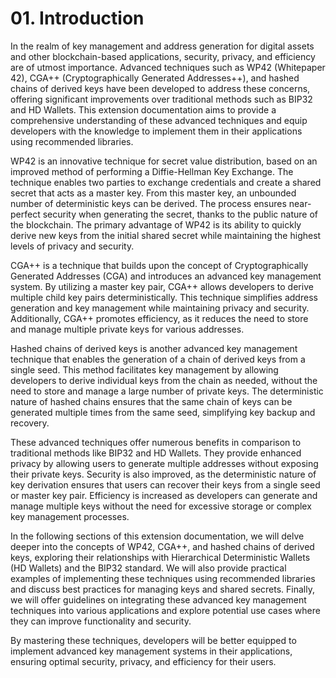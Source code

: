 # 01. Introduction

In the realm of key management and address generation for digital assets and other blockchain-based applications, security, privacy, and efficiency are of utmost importance. Advanced techniques such as WP42 (Whitepaper 42), CGA++ (Cryptographically Generated Addresses++), and hashed chains of derived keys have been developed to address these concerns, offering significant improvements over traditional methods such as BIP32 and HD Wallets. This extension documentation aims to provide a comprehensive understanding of these advanced techniques and equip developers with the knowledge to implement them in their applications using recommended libraries.

WP42 is an innovative technique for secret value distribution, based on an improved method of performing a Diffie-Hellman Key Exchange. The technique enables two parties to exchange credentials and create a shared secret that acts as a master key. From this master key, an unbounded number of deterministic keys can be derived. The process ensures near-perfect security when generating the secret, thanks to the public nature of the blockchain. The primary advantage of WP42 is its ability to quickly derive new keys from the initial shared secret while maintaining the highest levels of privacy and security.

CGA++ is a technique that builds upon the concept of Cryptographically Generated Addresses (CGA) and introduces an advanced key management system. By utilizing a master key pair, CGA++ allows developers to derive multiple child key pairs deterministically. This technique simplifies address generation and key management while maintaining privacy and security. Additionally, CGA++ promotes efficiency, as it reduces the need to store and manage multiple private keys for various addresses.

Hashed chains of derived keys is another advanced key management technique that enables the generation of a chain of derived keys from a single seed. This method facilitates key management by allowing developers to derive individual keys from the chain as needed, without the need to store and manage a large number of private keys. The deterministic nature of hashed chains ensures that the same chain of keys can be generated multiple times from the same seed, simplifying key backup and recovery.

These advanced techniques offer numerous benefits in comparison to traditional methods like BIP32 and HD Wallets. They provide enhanced privacy by allowing users to generate multiple addresses without exposing their private keys. Security is also improved, as the deterministic nature of key derivation ensures that users can recover their keys from a single seed or master key pair. Efficiency is increased as developers can generate and manage multiple keys without the need for excessive storage or complex key management processes.

In the following sections of this extension documentation, we will delve deeper into the concepts of WP42, CGA++, and hashed chains of derived keys, exploring their relationships with Hierarchical Deterministic Wallets (HD Wallets) and the BIP32 standard. We will also provide practical examples of implementing these techniques using recommended libraries and discuss best practices for managing keys and shared secrets. Finally, we will offer guidelines on integrating these advanced key management techniques into various applications and explore potential use cases where they can improve functionality and security.

By mastering these techniques, developers will be better equipped to implement advanced key management systems in their applications, ensuring optimal security, privacy, and efficiency for their users.

